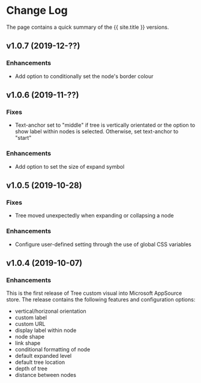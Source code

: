 # Change Log
The page contains a quick summary of the {{ site.title }} versions.

## v1.0.7 (2019-12-??)
### Enhancements
- Add option to conditionally set the node's border colour

## v1.0.6 (2019-11-??)
### Fixes
- Text-anchor set to "middle" if tree is vertically orientated or the option to show label within nodes is selected. Otherwise, set text-anchor to "start"
### Enhancements
- Add option to set the size of expand symbol

## v1.0.5 (2019-10-28)
### Fixes
- Tree moved unexpectedly when expanding or collapsing a node
### Enhancements
- Configure user-defined setting through the use of global CSS variables

## v1.0.4 (2019-10-07)
### Enhancements
This is the first release of Tree custom visual into Microsoft AppSource store. The release contains the following features and configuration options:
- vertical/horizonal orientation
- custom label
- custom URL
- display label within node
- node shape
- link shape
- conditional formatting of node
- default expanded level
- default tree location
- depth of tree
- distance between nodes
